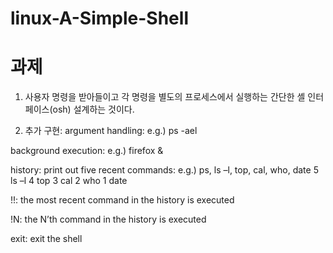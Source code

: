 # linux-A-Simple-Shell

# 과제
1) 사용자 명령을 받아들이고 각 명령을 별도의 프로세스에서 실행하는 간단한 셸 인터페이스(osh) 설계하는 것이다.

2) 추가 구현:
argument handling:
e.g.) ps -ael

background execution:
e.g.) firefox &

 history: print out five recent commands:
e.g.) ps, ls –l, top, cal, who, date
5 ls –l
4 top
3 cal
2 who
1 date

!!: the most recent command in the history is executed

!N: the N’th command in the history is executed

exit: exit the shell
